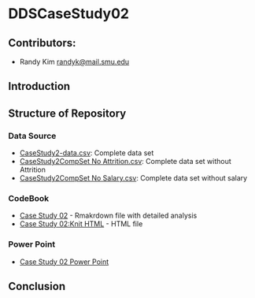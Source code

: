 # DDSCaseStudy02

## Contributors: 
- Randy Kim       randyk@mail.smu.edu

## Introduction


## Structure of Repository
### Data Source
* [CaseStudy2-data.csv](https://github.com/RandytheReindeer/DDSCaseStudy02/blob/main/Data/CaseStudy2-data.csv): Complete data set
* [CaseStudy2CompSet No Attrition.csv](https://github.com/RandytheReindeer/DDSCaseStudy02/blob/main/Data/CaseStudy2CompSet%20No%20Attrition.csv): Complete data set without Attrition
* [CaseStudy2CompSet No Salary.csv](https://github.com/RandytheReindeer/DDSCaseStudy02/blob/main/Data/CaseStudy2CompSet%20No%20Salary.csv): Complete data set without salary

### CodeBook
* [Case Study 02](https://github.com/RandytheReindeer/DDSCaseStudy02/blob/main/CodeBook/Case%20Study%2002.Rmd) - Rmakrdown file with detailed analysis
* [Case Study 02:Knit HTML]() - HTML file

### Power Point
* [Case Study 02 Power Point]()

## Conclusion
